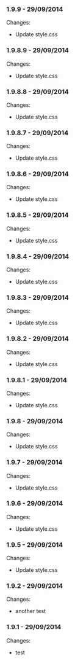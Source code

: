 

### 1.9.9 - 29/09/2014

 Changes: 


 * Update style.css


### 1.9.8.9 - 29/09/2014

 Changes: 


 * Update style.css


### 1.9.8.8 - 29/09/2014

 Changes: 


 * Update style.css


### 1.9.8.7 - 29/09/2014

 Changes: 


 * Update style.css


### 1.9.8.6 - 29/09/2014

 Changes: 


 * Update style.css


### 1.9.8.5 - 29/09/2014

 Changes: 


 * Update style.css


### 1.9.8.4 - 29/09/2014

 Changes: 


 * Update style.css


### 1.9.8.3 - 29/09/2014

 Changes: 


 * Update style.css


### 1.9.8.2 - 29/09/2014

 Changes: 


 * Update style.css


### 1.9.8.1 - 29/09/2014

 Changes: 


 * Update style.css


### 1.9.8 - 29/09/2014

 Changes: 


 * Update style.css


### 1.9.7 - 29/09/2014

 Changes: 


 * Update style.css


### 1.9.6 - 29/09/2014

 Changes: 


 * Update style.css


### 1.9.5 - 29/09/2014

 Changes: 


 * Update style.css


### 1.9.2 - 29/09/2014

 Changes: 


 * another test


### 1.9.1 - 29/09/2014

 Changes: 


 * test

